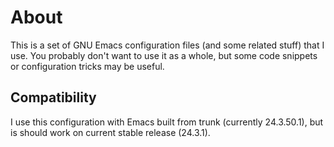 # About #

This is a set of GNU Emacs configuration files (and some related stuff) that I
use. You probably don't want to use it as a whole, but some code snippets or
configuration tricks may be useful.

## Compatibility ##

I use this configuration with Emacs built from trunk (currently 24.3.50.1),
but is should work on current stable release (24.3.1).
